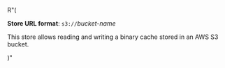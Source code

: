 R"(

**Store URL format**: `s3://`*bucket-name*

This store allows reading and writing a binary cache stored in an AWS
S3 bucket.

)"
